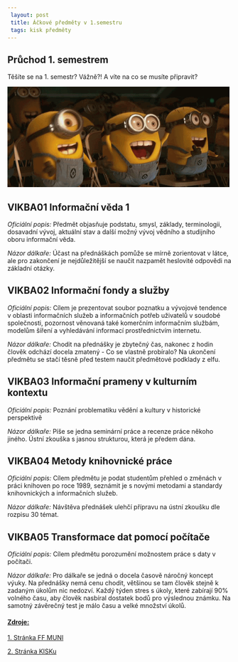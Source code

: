```yaml
---
 layout: post
 title: Áčkové předměty v 1.semestru
 tags: kisk předměty
---
```


## Průchod 1. semestrem
Těšíte se na 1. semestr? Vážně?! A víte na co se musíte připravit?


<img src="/images/radost.gif" alt="radost">

 <h2>VIKBA01 Informační věda 1</h2>
 <p><i>Oficiální popis:</i> Předmět objasňuje podstatu, smysl, základy, terminologii, dosavadní vývoj, aktuální stav a další možný vývoj vědního a studijního oboru informační věda.</p>
 <p><i>Názor dálkaře:</i> Účast na přednáškách pomůže se mírně zorientovat v látce, ale pro zakončení je nejdůležitější se naučit nazpamět heslovité odpovědi na základní otázky.</p>
 
 <h2>VIKBA02 Informační fondy a služby </h2>
 <p><i>Oficiální popis:</i> Cílem je prezentovat soubor poznatku a vývojové tendence v oblasti informačních služeb a informačních potřeb uživatelů v soudobé společnosti, pozornost věnovaná také komerčním informačním službám, modelům šíření a vyhledávání informací prostřednictvím internetu.</p>
 <p><i>Názor dálkaře:</i> Chodit na přednášky je zbytečný čas, nakonec z hodin člověk odchází docela zmatený - Co se vlastně probíralo? Na ukončení předmětu se stačí těsně před testem naučit předmětové podklady z elfu.</p>
 
<h2>VIKBA03 Informační prameny v kulturním kontextu </h2>
<p> <i>Oficiální popis:</i> Poznání problematiku vědění a kultury v historické perspektivě</p>
<p><i> Názor dálkaře:</i> Píše se jedna seminární práce a recenze práce někoho jiného. Ústní zkouška s jasnou strukturou, která je předem dána.</p>
 
 <h2>VIKBA04 Metody knihovnické práce</h2>
 <p><i>Oficiální popis:</i> Cílem předmětu je podat studentům přehled o změnách v práci knihoven po roce 1989, seznámit je s novými metodami a standardy knihovnických a informačních služeb.</p>
 <p><i>Názor dálkaře:</i> Návštěva přednášek ulehčí přípravu na ústní zkoušku dle rozpisu 30 témat. </p>
 
 <h2>VIKBA05 Transformace dat pomocí počítače</h2>
<p><i>Oficiální popis:</i> Cílem předmětu porozumění možnostem práce s daty v počítači.</p>
 <p><i>Názor dálkaře: </i> Pro dálkaře se jedná o docela časově náročný koncept výuky. Na přednášky nemá cenu chodit, většinou se tam člověk stejně k zadaným úkolům nic nedozví. Každý týden stres s úkoly, které zabírají 90% volného času, aby člověk nasbíral dostatek bodů pro výslednou známku. Na samotný závěrečný test je málo času a velké množství úkolů.</p>
<p></p>

<h4><u>Zdroje:</u></h4>
<p><a href="http://www.phil.muni.cz/">1. Stránka FF MUNI</a></p>
<p><a href="http://kisk.phil.muni.cz/cs">2. Stránka KISKu </a></p>
